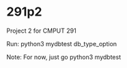 291p2
=====

Project 2 for CMPUT 291

Run: python3  mydbtest db_type_option

Note: For now, just go python3 mydbtest

